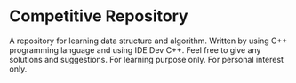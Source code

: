 # Competitive Repository
A repository for learning data structure and algorithm.
Written by using C++ programming language and using IDE Dev C++.
Feel free to give any solutions and suggestions.
For learning purpose only.
For personal interest only.
